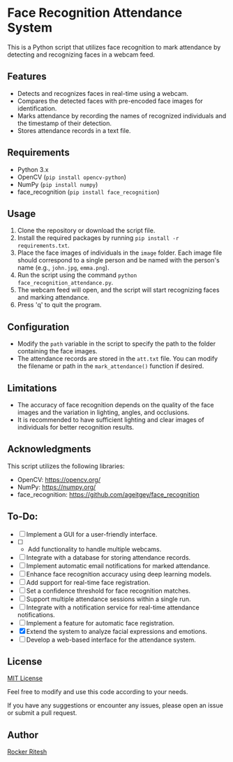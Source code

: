 
# Face Recognition Attendance System

This is a Python script that utilizes face recognition to mark attendance by detecting and recognizing faces in a webcam feed.

## Features

- Detects and recognizes faces in real-time using a webcam.
- Compares the detected faces with pre-encoded face images for identification.
- Marks attendance by recording the names of recognized individuals and the timestamp of their detection.
- Stores attendance records in a text file.

## Requirements

- Python 3.x
- OpenCV (`pip install opencv-python`)
- NumPy (`pip install numpy`)
- face_recognition (`pip install face_recognition`)

## Usage

1. Clone the repository or download the script file.
2. Install the required packages by running `pip install -r requirements.txt`.
3. Place the face images of individuals in the `image` folder. Each image file should correspond to a single person and be named with the person's name (e.g., `john.jpg`, `emma.png`).
4. Run the script using the command `python face_recognition_attendance.py`.
5. The webcam feed will open, and the script will start recognizing faces and marking attendance.
6. Press 'q' to quit the program.

## Configuration

- Modify the `path` variable in the script to specify the path to the folder containing the face images.
- The attendance records are stored in the `att.txt` file. You can modify the filename or path in the `mark_attendance()` function if desired.

## Limitations

- The accuracy of face recognition depends on the quality of the face images and the variation in lighting, angles, and occlusions.
- It is recommended to have sufficient lighting and clear images of individuals for better recognition results.

## Acknowledgments

This script utilizes the following libraries:

- OpenCV: https://opencv.org/
- NumPy: https://numpy.org/
- face_recognition: https://github.com/ageitgey/face_recognition

## To-Do:
- [ ] Implement a GUI for a user-friendly interface.
- [ ] - Add functionality to handle multiple webcams.
- [ ]  Integrate with a database for storing attendance records.
- [ ] Implement automatic email notifications for marked attendance.
- [ ]  Enhance face recognition accuracy using deep learning models.
- [ ] Add support for real-time face registration.
- [ ]  Set a confidence threshold for face recognition matches.
- [ ]  Support multiple attendance sessions within a single run.
- [ ] Integrate with a notification service for real-time attendance notifications.
- [ ] Implement a feature for automatic face registration.
- [x] Extend the system to analyze facial expressions and emotions.
- [ ] Develop a web-based interface for the attendance system.

## License

[MIT License](LICENSE)

Feel free to modify and use this code according to your needs.

If you have any suggestions or encounter any issues, please open an issue or submit a pull request.

## Author

[Rocker Ritesh](http://sumityadav.com.np)
